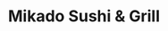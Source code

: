 ---
layout: place
title: "Mikado Sushi & Grill"
permalink: /florida/orlando/mikado-sushi-grill.html
stateAbbr: FL
stateName: Florida
cityName: Orlando
seo:
  name: "Mikado Sushi & Grill"
  type: Restaurant
  links: http://mikadosushigrill.com/
description: "Mikado Sushi & Grill serves delicious sushi in Orlando, Florida. Try fresh Japanese dishes for a great dining experience. "
place_id: ChIJAyu6dh5554gR25xnvSlXRyo
photos:
  - name: >-
      places/ChIJAyu6dh5554gR25xnvSlXRyo/photos/AeeoHcI4WJPe8Zj1nCG0O4cRn3S1hibSGjSsF1KJBTQ0JAOV9SKOGcBVPAF2J5MaO7CEf648nV0Sy-PiTGIBPbbp_1O2NmtqELuvdc3e8I_NccJwiuHvOCv9ATrH4A5L31I_m0GdBcFhnujb4hxG0pJAI1IevPGqZR19ZEIMY9DJEwEQkmDUvTlQAU1q1R95dnVvqFfMiM3i3nczRjAcf1CFxnLJ6A5TMTcFNaCg7lfjlntumExsDmoEfXscG2-PHVfkfGNPK66dcEw3Efl-Q5wJCGU8axt9g-7ob4D00EY3ABikeg
    widthPx: 1296
    heightPx: 864
    authorAttributions:
      - displayName: Mikado Sushi
        uri: https://maps.google.com/maps/contrib/106920559380133288995
        photoUri: >-
          https://lh3.googleusercontent.com/a-/ALV-UjU1Lmd26SE__56vCRkc0trDDrHP6O2X8jCxPETff1ViOHPDRQyD=s100-p-k-no-mo
    flagContentUri: >-
      https://www.google.com/local/imagery/report/?cb_client=maps_api_places.places_api&image_key=!1e10!2sAF1QipM2UnrBv7XpNPiQh3v4urWMMeEOoN4cJRjxkNNE&hl=en-US
    googleMapsUri: >-
      https://www.google.com/maps/place//data=!3m4!1e2!3m2!1sAF1QipM2UnrBv7XpNPiQh3v4urWMMeEOoN4cJRjxkNNE!2e10!4m2!3m1!1s0x88e7791e76ba2b03:0x2a475729bd679cdb
  - name: >-
      places/ChIJAyu6dh5554gR25xnvSlXRyo/photos/AeeoHcJjGCPaUA4DYUKZHcTFww05tBkRaJjHak8w1RPYGolDDoK-NIqWxZotNBeadgbrIaWyWUMF49JHXQZhaAoi2R-vcgZhYNF8QPGaCwBivgzWEPIAPcexj_W1R-0TV_gasAk2JKtb9ajSSzip44VSLIazvnsc1ZPiabLIVs3TC9SkkWyjEh_5-OutS_smuzNoShfs4H-dR6HQebaK6RiJeRqDgiLXt2wdOivq-nL6dcVyPTDp-YFZpC9iG9Qm7gwZtnByaCu8ulTqC9kaIsCt-w8rXKHD64c7naKkwrqx3weM0w
    widthPx: 2588
    heightPx: 1456
    authorAttributions:
      - displayName: Mikado Sushi
        uri: https://maps.google.com/maps/contrib/106920559380133288995
        photoUri: >-
          https://lh3.googleusercontent.com/a-/ALV-UjU1Lmd26SE__56vCRkc0trDDrHP6O2X8jCxPETff1ViOHPDRQyD=s100-p-k-no-mo
    flagContentUri: >-
      https://www.google.com/local/imagery/report/?cb_client=maps_api_places.places_api&image_key=!1e10!2sAF1QipPCRQtDRMeeFOeBLgGBEuLJl0O4c6gnighXNCgB&hl=en-US
    googleMapsUri: >-
      https://www.google.com/maps/place//data=!3m4!1e2!3m2!1sAF1QipPCRQtDRMeeFOeBLgGBEuLJl0O4c6gnighXNCgB!2e10!4m2!3m1!1s0x88e7791e76ba2b03:0x2a475729bd679cdb
  - name: >-
      places/ChIJAyu6dh5554gR25xnvSlXRyo/photos/AeeoHcJSvqlsT0lwaHe6qU76V2Rs_ADdSpvk28SzAOh38WE4HZjm_QfmUhCw-Nti2wk95t11k4JCnuFTZxQzNULGo4qpfyWdnAoCbkbVZT1c8BnKSqdOK3oYKBzjs4a4mxcKCklEjs2QiizblH_LIYQUsDJcoG3UHFAiMOXeJTGcTiBECIHKaMeq053vhFmmZTMi4VmNpPznKNbHomg2nydumtDK7-0rnzWvg1IeUexhTwndUFrp6TzeU9WIrB18vT5rLYj-A8ezciRpiM-6UzgapML6BZsqoLxUtvrHYDxmcp_NjZieisRPdQhp94h7xEDZD6zEitDpBpDyiaIarg010fADYVnZJNSChSsOpm3GfmuQC8ECQ70GIHL1ZV2Vf2lqp6OE0HnnOP2huo9nNn4d0ilx84lwBjpmStCtfUM3Lv9k2UQp
    widthPx: 4800
    heightPx: 3600
    authorAttributions:
      - displayName: ray hornstein
        uri: https://maps.google.com/maps/contrib/110642135995155096987
        photoUri: >-
          https://lh3.googleusercontent.com/a/ACg8ocLmkBk1SS6mWsheFgd8DGc3RIDu-phySgAsRCQ2NMhonVUkeA=s100-p-k-no-mo
    flagContentUri: >-
      https://www.google.com/local/imagery/report/?cb_client=maps_api_places.places_api&image_key=!1e10!2sCIHM0ogKEICAgMCI9IDToQE&hl=en-US
    googleMapsUri: >-
      https://www.google.com/maps/place//data=!3m4!1e2!3m2!1sCIHM0ogKEICAgMCI9IDToQE!2e10!4m2!3m1!1s0x88e7791e76ba2b03:0x2a475729bd679cdb
  - name: >-
      places/ChIJAyu6dh5554gR25xnvSlXRyo/photos/AeeoHcLmZyJQiyHHnKzFIahTPD9I9DYrRdr00iCAvC0bl0Nk5iGZxg86NfR9Uwox2gFNuJxhifjdGiCdKAdXXzMaoD7ukII2Yp6GVTNy_bErhU6EtUFS68SJ-zMPKhEmSEihWL4G1tcV4tgHWqXi5wPoiKw3pKZkDkYa2NA_FbGhySA0hoO-twNmaSTNqcEMUK5pUhSALjdxleTf19Q74Bjc7SCzrs-uhHVYCl-eTBPfr4ZylpTosMVr4mZoP0cBsWhpRV0BAskENJfXvr_jTA5tjzn6kl809UNlXaMBYY20VEF_Zb2u7M5ZU_hL90YtnGYiAcCPriOoAU2P2QMyNBJrX8eJ6rVZKQfT5Ks5nOfue9atNypNF7arnL3FEpxMTtjSjNQvVwwZNfxGvVBmDxD_H91mLJJfYIDFaWV7yaT1EKpOemFPfut814wN1YCCyA
    widthPx: 4032
    heightPx: 3024
    authorAttributions:
      - displayName: Hernando Cardona
        uri: https://maps.google.com/maps/contrib/106141176146364924548
        photoUri: >-
          https://lh3.googleusercontent.com/a-/ALV-UjWN4SH4N2h0NVmReXgQ9nfVuK0_uC-waiA6qmzFg4YS7d3aQzCo=s100-p-k-no-mo
    flagContentUri: >-
      https://www.google.com/local/imagery/report/?cb_client=maps_api_places.places_api&image_key=!1e10!2sCIABIhAA3jqzeBW8K2e5QAkAABB9&hl=en-US
    googleMapsUri: >-
      https://www.google.com/maps/place//data=!3m4!1e2!3m2!1sCIABIhAA3jqzeBW8K2e5QAkAABB9!2e10!4m2!3m1!1s0x88e7791e76ba2b03:0x2a475729bd679cdb
  - name: >-
      places/ChIJAyu6dh5554gR25xnvSlXRyo/photos/AeeoHcKncnk_2jHdNT3HIklB6pD0NFxkvkEj1tRohTJqvKAqJu_mFgU7CfqSLpFWvrZlpot9FDTbMDJowo5BGq5baEqzmSE-5cQWocq0mvQeFjU95tIVFzKCLO8zvV3zd5kfNatYN5f6pylQqQ5L4iEEDmG7UkaVTANMvCo7uB5DatMkO0HUF3Q7qtjTjvvI4ubkhyeZ6owZ-cUpzxrmpbNRLV8ya6UzxW3YC0_3hWXXT-12c1HdbuQyl-D0lwF65LgfqxE3amHN2xIeJ42-vD2ZxCXH7nBWjU8hLgah5uOt7K7mUAclrLcsfwo7GzGFIASKOPE7aMI_v2kWW5qAMgEkuQhGZ31NlUh9zJe77dhcEOPdtI3lLx9UF2NX-5Q7teROZvfAAFW6UogqVyjLQe53vMZv-1_Po_yhUsrHgUAzA-YnuCCf
    widthPx: 2992
    heightPx: 2992
    authorAttributions:
      - displayName: Renato Sartorio
        uri: https://maps.google.com/maps/contrib/118127841224139549634
        photoUri: >-
          https://lh3.googleusercontent.com/a-/ALV-UjW0Q9PPjwRqQ_QM0zLwuoBZUlDxm5flRSA5WpMWuxjiRbK_H512hQ=s100-p-k-no-mo
    flagContentUri: >-
      https://www.google.com/local/imagery/report/?cb_client=maps_api_places.places_api&image_key=!1e10!2sCIHM0ogKEICAgMDwhPOxjwE&hl=en-US
    googleMapsUri: >-
      https://www.google.com/maps/place//data=!3m4!1e2!3m2!1sCIHM0ogKEICAgMDwhPOxjwE!2e10!4m2!3m1!1s0x88e7791e76ba2b03:0x2a475729bd679cdb
  - name: >-
      places/ChIJAyu6dh5554gR25xnvSlXRyo/photos/AeeoHcLUDlhev1FwcEaGc4SjEjao_kVSPIdvee41QH29V9c_zDd5z0ypuNyKp7k9zwuvjIcPbc1jBtodJiD2n1IvvE_LfTcYfiUWfhTNB5GsSXes0sjDJHmYnlIJX-zrMV3xpk93NEoSlL0GbOzYyhF3eox4d94HgPn1wW0ci21VWMTZK07t9Druhrh6rlsaSvKV3Zv1HiMv8zxrp-N49lCLOm1ZN2dh7Y3PXKpEQcgHKmgxa9M8y2_hfHWNEVL10z1ZdTXN1EEiF3GGzbms-3BKZBeUHP32O0vRGRLOWKM6SHsFs_705icqw5LlJhxPKcakAJlZGZpF_UnYc0TwpzRvzdXOdgv9owEC28o6KuyYa9O6M3ovBglgTuTBj_3aX9xpwLCeBU84Y6dLZdqDRl4CbXJSsLuFngN9eLW2WKt_z2rLXQ
    widthPx: 4032
    heightPx: 3024
    authorAttributions:
      - displayName: Justin Cook
        uri: https://maps.google.com/maps/contrib/110003705464412431207
        photoUri: >-
          https://lh3.googleusercontent.com/a/ACg8ocLMU4gL_3GExOi8oHlYuZIvi8WkfcvtuzqmE2QB_0FwXXR7Jk4=s100-p-k-no-mo
    flagContentUri: >-
      https://www.google.com/local/imagery/report/?cb_client=maps_api_places.places_api&image_key=!1e10!2sCIHM0ogKEICAgICep6Kmfg&hl=en-US
    googleMapsUri: >-
      https://www.google.com/maps/place//data=!3m4!1e2!3m2!1sCIHM0ogKEICAgICep6Kmfg!2e10!4m2!3m1!1s0x88e7791e76ba2b03:0x2a475729bd679cdb
  - name: >-
      places/ChIJAyu6dh5554gR25xnvSlXRyo/photos/AeeoHcKFJ_Nzv1VdowiXs7f5f735LyfmANk-q6V6Fq602D7OZ8D8A1IUFpUHHpyXtRgChPvA5a-vdWkPV3Px1HM6QxkRCJb3a0u9SsGN1xSs3CWB0M29LfWm31AUkQJsR8lJllqYbZp20zQEpvW4mAVqE8oFcjRcySPRsCYgEWSXulVjC1z4oUsBhgz7tcI7Gt53lJFIXSbHMMXHYyEUrGWwjSCVJo1tWBxLkokKQENbHt6AU54ALmUq-v_ifmG3Vg2YU0ssw3_5IcTkpeXCfjTdYZflymLqlJglpGH72xIZ_Q28yA
    widthPx: 3025
    heightPx: 3024
    authorAttributions:
      - displayName: Mikado Sushi
        uri: https://maps.google.com/maps/contrib/106920559380133288995
        photoUri: >-
          https://lh3.googleusercontent.com/a-/ALV-UjU1Lmd26SE__56vCRkc0trDDrHP6O2X8jCxPETff1ViOHPDRQyD=s100-p-k-no-mo
    flagContentUri: >-
      https://www.google.com/local/imagery/report/?cb_client=maps_api_places.places_api&image_key=!1e10!2sAF1QipNtSDoy_BFOyByCDADp1qd1H8jvFv8Gic6e_EN0&hl=en-US
    googleMapsUri: >-
      https://www.google.com/maps/place//data=!3m4!1e2!3m2!1sAF1QipNtSDoy_BFOyByCDADp1qd1H8jvFv8Gic6e_EN0!2e10!4m2!3m1!1s0x88e7791e76ba2b03:0x2a475729bd679cdb
  - name: >-
      places/ChIJAyu6dh5554gR25xnvSlXRyo/photos/AeeoHcIxEph6YdHsWAmEF2S6z4Mt3sZzU8C8-SplhSgZOQQPqGrA_SQpJ_UOm8PKnLRNp7HQFzwLzf1Hwa7tEopz03vxmRq0ky-x7L-_uYHuBN--1CTBmlCEsruHkI_eWMEG1j43XrDGtapJsbJNmNGSFaZEzD0CMDvA5upMN3uz0s5e9VL5K7rbUyOUyLcbNcYz2wSCnx7lcqaNDVwVg6bTolihCnr-aBUrGbQnBD0ikFuMo_54ERO-GZrmX-zyEZuj1oTdT3bSZuhVvRDHD4uRt3u60nrsIsmkniteNx34jg-nOQ
    widthPx: 1290
    heightPx: 863
    authorAttributions:
      - displayName: Mikado Sushi
        uri: https://maps.google.com/maps/contrib/106920559380133288995
        photoUri: >-
          https://lh3.googleusercontent.com/a-/ALV-UjU1Lmd26SE__56vCRkc0trDDrHP6O2X8jCxPETff1ViOHPDRQyD=s100-p-k-no-mo
    flagContentUri: >-
      https://www.google.com/local/imagery/report/?cb_client=maps_api_places.places_api&image_key=!1e10!2sAF1QipPw2zYb9jQ0mNISaD8bfeWISQtvYK5xjXWb2itp&hl=en-US
    googleMapsUri: >-
      https://www.google.com/maps/place//data=!3m4!1e2!3m2!1sAF1QipPw2zYb9jQ0mNISaD8bfeWISQtvYK5xjXWb2itp!2e10!4m2!3m1!1s0x88e7791e76ba2b03:0x2a475729bd679cdb
  - name: >-
      places/ChIJAyu6dh5554gR25xnvSlXRyo/photos/AeeoHcJUobis1Rx8XPxM0YC9qsvGNPvVx43ME15SWS6barHbB5EjAePskPH59eTzZCkgt-ouT3d7RbV3z_gYb_CEeBz-660t2qEhUSH0CewMtBM3kUUfELlTbAdwl1fQyaZ-wWN_VltjzjPi2u1vKYsyGBQcOE_cj0E4Ma0d6XWCxGBeDASKteDRoJiMHt4SE9aWzrKRK2Z1QMbyaI6tdAvIZ_nwk79_utKTVPAlr8XaawnpwYnWxJS1OmaOl0W3e1LD3YHF3bYt2zFivU-S8Kxk6ZtJbFtmqqjqAOyvR0aPVFZpATiJEtcsZirdhpmPvqDY-pxjek6ciMuDuFMVFKzPhMxKQj-U2Vmu5a8TboM_LNv0tThbeuef90XjZEGMH4DXKy_M38QEP0z28lJWNywV43a_c8TOECWzOpZ5jlZDUVWjUABP
    widthPx: 3024
    heightPx: 4032
    authorAttributions:
      - displayName: AJ Weaver
        uri: https://maps.google.com/maps/contrib/103696609638380689428
        photoUri: >-
          https://lh3.googleusercontent.com/a-/ALV-UjU6wMy0W447UJ9zy6GAE5PNxgZHRLfv4vR9UHl678TyxRGkdX7i7Q=s100-p-k-no-mo
    flagContentUri: >-
      https://www.google.com/local/imagery/report/?cb_client=maps_api_places.places_api&image_key=!1e10!2sCIHM0ogKEICAgIDcsbeMpgE&hl=en-US
    googleMapsUri: >-
      https://www.google.com/maps/place//data=!3m4!1e2!3m2!1sCIHM0ogKEICAgIDcsbeMpgE!2e10!4m2!3m1!1s0x88e7791e76ba2b03:0x2a475729bd679cdb
  - name: >-
      places/ChIJAyu6dh5554gR25xnvSlXRyo/photos/AeeoHcJv0_VOkfOEYhePfpEabqHlchuWrotZQQkkvgIbIW94YXlS-avhXHH-CjWjlBm2VG82qVaSmcduUQZANa0MeHSz1I0u2B58gTEidS-O3fHWpZtrzbUWTggOPJcpWyu6rNajLHrYyK-lDyHKe1VI-gcwrQ6o2gj-UjaO7KO8FzKvux21nTCzIPHL18iHoAryKl0k5T7hUBJMsPuFOy9SKpDkbEEHRrYY5IX9smLyR_nxFVS7TRmPd7XLRvbc5r9xs4tQp-f5hfzMVM1W_uRZy-or3wBpQ9fY2-ZS7CvLC7KCl555E9VYGjHh3AYuEgeAGQ2UTRyqvmgMLwF7_kaipyqi_ydc0zndXRDwjYXnG1MKAeZaZJEmfpJ1oxt_waSCOHsHFoPAhSH1EnZmlxXXstivEj3VtgbPkRxhqrP_ybnpWWxY
    widthPx: 4032
    heightPx: 3024
    authorAttributions:
      - displayName: Reuben Reyes
        uri: https://maps.google.com/maps/contrib/111310057800240685365
        photoUri: >-
          https://lh3.googleusercontent.com/a-/ALV-UjV2zJi7RtjcgkAkd9P1CszJ5QwBZamkyy6KrZmAyURwFy1wezqd=s100-p-k-no-mo
    flagContentUri: >-
      https://www.google.com/local/imagery/report/?cb_client=maps_api_places.places_api&image_key=!1e10!2sCIHM0ogKEICAgICd84iw1QE&hl=en-US
    googleMapsUri: >-
      https://www.google.com/maps/place//data=!3m4!1e2!3m2!1sCIHM0ogKEICAgICd84iw1QE!2e10!4m2!3m1!1s0x88e7791e76ba2b03:0x2a475729bd679cdb
address: 6417 Raleigh St, Orlando, FL 32835, USA
street: 6417 Raleigh St
city: Orlando
state: FL
zip: '32835'
country: USA
neighborhood: Southwest Orlando
latitude: '28.527230'
longitude: '-81.470923'
accessibility_options:
  wheelchairAccessibleParking: true
  wheelchairAccessibleEntrance: true
  wheelchairAccessibleRestroom: true
  wheelchairAccessibleSeating: true
business_status: OPERATIONAL
name: Mikado Sushi & Grill
google_maps_links:
  directionsUri: >-
    https://www.google.com/maps/dir//''/data=!4m7!4m6!1m1!4e2!1m2!1m1!1s0x88e7791e76ba2b03:0x2a475729bd679cdb!3e0
  placeUri: https://maps.google.com/?cid=3046499509722389723
  writeAReviewUri: >-
    https://www.google.com/maps/place//data=!4m3!3m2!1s0x88e7791e76ba2b03:0x2a475729bd679cdb!12e1
  reviewsUri: >-
    https://www.google.com/maps/place//data=!4m4!3m3!1s0x88e7791e76ba2b03:0x2a475729bd679cdb!9m1!1b1
  photosUri: >-
    https://www.google.com/maps/place//data=!4m3!3m2!1s0x88e7791e76ba2b03:0x2a475729bd679cdb!10e5
primary_type: Sushi Restaurant
opening_hours:
  regular:
    - 'Monday: 11:00 AM – 3:30 PM, 4:30 – 10:00 PM'
    - 'Tuesday: 11:00 AM – 3:30 PM, 4:30 – 10:00 PM'
    - 'Wednesday: 11:00 AM – 3:30 PM, 4:30 – 10:00 PM'
    - 'Thursday: 11:00 AM – 3:30 PM, 4:30 – 10:00 PM'
    - 'Friday: 11:00 AM – 3:30 PM, 4:30 – 11:00 PM'
    - 'Saturday: 11:30 AM – 3:30 PM, 4:30 – 11:00 PM'
    - 'Sunday: 1:00 – 10:00 PM'
  current:
    - 'Monday: 11:00 AM – 3:30 PM, 4:30 – 10:00 PM'
    - 'Tuesday: 11:00 AM – 3:30 PM, 4:30 – 10:00 PM'
    - 'Wednesday: 11:00 AM – 3:30 PM, 4:30 – 10:00 PM'
    - 'Thursday: 11:00 AM – 3:30 PM, 4:30 – 10:00 PM'
    - 'Friday: 11:00 AM – 3:30 PM, 4:30 – 11:00 PM'
    - 'Saturday: 11:30 AM – 3:30 PM, 4:30 – 11:00 PM'
    - 'Sunday: 1:00 – 10:00 PM'
secondary_opening_hours:
  regular:
    weekdayDescriptions: null
    type: null
  current:
    weekdayDescriptions: null
    type: null
phone: (407) 822-1080
price_level: PRICE_LEVEL_MODERATE
price_range: null
rating: '4.5'
rating_count: 0
website: http://mikadosushigrill.com/
reviews: null
parking_options: null
payment_options: null
allow_dogs: null
curbside_pickup: null
delivery: null
dine_in: null
good_for_children: null
good_for_groups: null
good_for_sports: null
live_music: null
menu_for_children: null
outdoor_seating: null
reservable: null
restroom: null
serves_beer: null
serves_breakfast: null
serves_brunch: null
serves_cocktails: null
serves_coffee: null
serves_dinner: null
serves_dessert: null
serves_lunch: null
serves_vegetarian_food: null
serves_wine: null
takeout: null
update_category: essentials
summary: null

---